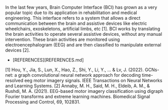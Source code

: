 In the last few years, Brain Computer Interface (BCI) has grown as a very popular topic due to its application in rehabilitation and medical engineering. This interface refers to a system that allows a direct communication between the brain and assistive devices like electric wheelchairs, exoskeletons, artificial limbs, etc [1]. BCI works by translating the brain activities to operate several assistive devices, without any manual intervention. These brain activities are monitored using electroencephalogram (EEG) and are then classified to manipulate external devices [2].

* [REFERENCES][REFERENCES.md]


[1]  Hou, Y., Jia, S., Lun, X., Hao, Z., Shi, Y., Li, Y., ... & Lv, J. (2022). GCNs-net: a graph convolutional neural network approach for decoding time-resolved eeg motor imagery signals. IEEE Transactions on Neural Networks and Learning Systems.
[2] Annaby, M. H., Said, M. H., Eldeib, A. M., & Rushdi, M. A. (2021). EEG-based motor imagery classification using digraph Fourier transforms and extreme learning machines. Biomedical Signal Processing and Control, 69, 102831. 



